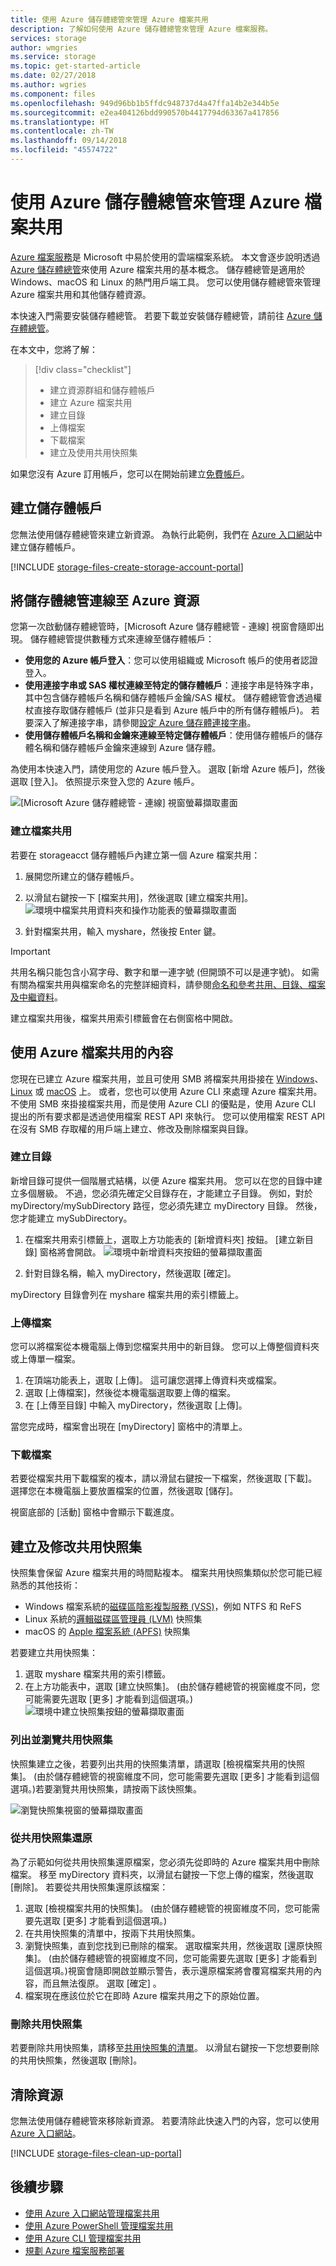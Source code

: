 ```yaml
---
title: 使用 Azure 儲存體總管來管理 Azure 檔案共用
description: 了解如何使用 Azure 儲存體總管來管理 Azure 檔案服務。
services: storage
author: wmgries
ms.service: storage
ms.topic: get-started-article
ms.date: 02/27/2018
ms.author: wgries
ms.component: files
ms.openlocfilehash: 949d96bb1b5ffdc948737d4a47ffa14b2e344b5e
ms.sourcegitcommit: e2ea404126bdd990570b4417794d63367a417856
ms.translationtype: HT
ms.contentlocale: zh-TW
ms.lasthandoff: 09/14/2018
ms.locfileid: "45574722"
---
```

# <a name="manage-azure-file-shares-with-azure-storage-explorer"></a>使用 Azure 儲存體總管來管理 Azure 檔案共用 
[Azure 檔案服務](storage-files-introduction.md)是 Microsoft 中易於使用的雲端檔案系統。 本文會逐步說明透過 [Azure 儲存體總管](https://azure.microsoft.com/features/storage-explorer/)來使用 Azure 檔案共用的基本概念。 儲存體總管是適用於 Windows、macOS 和 Linux 的熱門用戶端工具。 您可以使用儲存體總管來管理 Azure 檔案共用和其他儲存體資源。

本快速入門需要安裝儲存體總管。 若要下載並安裝儲存體總管，請前往 [Azure 儲存體總管](https://azure.microsoft.com/features/storage-explorer/)。

在本文中，您將了解：

> [!div class="checklist"]
> * 建立資源群組和儲存體帳戶
> * 建立 Azure 檔案共用 
> * 建立目錄
> * 上傳檔案
> * 下載檔案
> * 建立及使用共用快照集

如果您沒有 Azure 訂用帳戶，您可以在開始前建立[免費帳戶](https://azure.microsoft.com/free/?WT.mc_id=A261C142F)。

## <a name="create-a-storage-account"></a>建立儲存體帳戶
您無法使用儲存體總管來建立新資源。 為執行此範例，我們在 [Azure 入口網站](https://portal.azure.com/)中建立儲存體帳戶。 

[!INCLUDE [storage-files-create-storage-account-portal](../../../includes/storage-files-create-storage-account-portal.md)]

## <a name="connect-storage-explorer-to-azure-resources"></a>將儲存體總管連線至 Azure 資源
您第一次啟動儲存體總管時，[Microsoft Azure 儲存體總管 - 連線] 視窗會隨即出現。 儲存體總管提供數種方式來連線至儲存體帳戶： 

- **使用您的 Azure 帳戶登入**：您可以使用組織或 Microsoft 帳戶的使用者認證登入。 
- **使用連接字串或 SAS 權杖連線至特定的儲存體帳戶**：連接字串是特殊字串，其中包含儲存體帳戶名稱和儲存體帳戶金鑰/SAS 權杖。 儲存體總管會透過權杖直接存取儲存體帳戶 (並非只是看到 Azure 帳戶中的所有儲存體帳戶)。 若要深入了解連接字串，請參閱[設定 Azure 儲存體連接字串](../common/storage-configure-connection-string.md?toc=%2fazure%2fstorage%2ffiles%2ftoc.json)。
- **使用儲存體帳戶名稱和金鑰來連線至特定儲存體帳戶**：使用儲存體帳戶的儲存體名稱和儲存體帳戶金鑰來連線到 Azure 儲存體。

為使用本快速入門，請使用您的 Azure 帳戶登入。 選取 [新增 Azure 帳戶]，然後選取 [登入]。 依照提示來登入您的 Azure 帳戶。

![[Microsoft Azure 儲存體總管 - 連線] 視窗螢幕擷取畫面](./media/storage-how-to-use-files-storage-explorer/connect-to-azure-storage-1.png)

### <a name="create-a-file-share"></a>建立檔案共用
若要在 storageacct<random number> 儲存體帳戶內建立第一個 Azure 檔案共用：

1. 展開您所建立的儲存體帳戶。
2. 以滑鼠右鍵按一下 [檔案共用]，然後選取 [建立檔案共用]。  
    ![環境中檔案共用資料夾和操作功能表的螢幕擷取畫面](media/storage-how-to-use-files-storage-explorer/create-file-share-1.png)

3. 針對檔案共用，輸入 myshare，然後按 Enter 鍵。

> [!IMPORTANT]  
> 共用名稱只能包含小寫字母、數字和單一連字號 (但開頭不可以是連字號)。 如需有關為檔案共用與檔案命名的完整詳細資料，請參閱[命名和參考共用、目錄、檔案及中繼資料](https://docs.microsoft.com/rest/api/storageservices/Naming-and-Referencing-Shares--Directories--Files--and-Metadata)。

建立檔案共用後，檔案共用索引標籤會在右側窗格中開啟。 

## <a name="work-with-the-contents-of-an-azure-file-share"></a>使用 Azure 檔案共用的內容
您現在已建立 Azure 檔案共用，並且可使用 SMB 將檔案共用掛接在 [Windows](storage-how-to-use-files-windows.md)、[Linux](storage-how-to-use-files-linux.md) 或 [macOS](storage-how-to-use-files-mac.md) 上。 或者，您也可以使用 Azure CLI 來處理 Azure 檔案共用。 不使用 SMB 來掛接檔案共用，而是使用 Azure CLI 的優點是，使用 Azure CLI 提出的所有要求都是透過使用檔案 REST API 來執行。 您可以使用檔案 REST API 在沒有 SMB 存取權的用戶端上建立、修改及刪除檔案與目錄。

### <a name="create-a-directory"></a>建立目錄
新增目錄可提供一個階層式結構，以便 Azure 檔案共用。 您可以在您的目錄中建立多個層級。 不過，您必須先確定父目錄存在，才能建立子目錄。 例如，對於 myDirectory/mySubDirectory 路徑，您必須先建立 myDirectory 目錄。 然後，您才能建立 mySubDirectory。 

1. 在檔案共用索引標籤上，選取上方功能表的 [新增資料夾] 按鈕。 [建立新目錄] 窗格將會開啟。
    ![環境中新增資料夾按鈕的螢幕擷取畫面](media/storage-how-to-use-files-storage-explorer/create-directory-1.png)

2. 針對目錄名稱，輸入 myDirectory，然後選取 [確定]。 

myDirectory 目錄會列在 myshare 檔案共用的索引標籤上。

### <a name="upload-a-file"></a>上傳檔案 
您可以將檔案從本機電腦上傳到您檔案共用中的新目錄。 您可以上傳整個資料夾或上傳單一檔案。

1. 在頂端功能表上，選取 [上傳]。 這可讓您選擇上傳資料夾或檔案。
2. 選取 [上傳檔案]，然後從本機電腦選取要上傳的檔案。
3. 在 [上傳至目錄] 中輸入 myDirectory，然後選取 [上傳]。 

當您完成時，檔案會出現在 [myDirectory] 窗格中的清單上。

### <a name="download-a-file"></a>下載檔案
若要從檔案共用下載檔案的複本，請以滑鼠右鍵按一下檔案，然後選取 [下載]。 選擇您在本機電腦上要放置檔案的位置，然後選取 [儲存]。

視窗底部的 [活動] 窗格中會顯示下載進度。

## <a name="create-and-modify-share-snapshots"></a>建立及修改共用快照集
快照集會保留 Azure 檔案共用的時間點複本。 檔案共用快照集類似於您可能已經熟悉的其他技術：
- Windows 檔案系統的[磁碟區陰影複製服務 (VSS)](https://docs.microsoft.com/windows/desktop/VSS/volume-shadow-copy-service-portal)，例如 NTFS 和 ReFS
- Linux 系統的[邏輯磁碟區管理員 (LVM)](https://en.wikipedia.org/wiki/Logical_Volume_Manager_(Linux)#Basic_functionality) 快照集
- macOS 的 [Apple 檔案系統 (APFS)](https://developer.apple.com/library/content/documentation/FileManagement/Conceptual/APFS_Guide/Features/Features.html) 快照集

若要建立共用快照集：

1. 選取 myshare 檔案共用的索引標籤。
2. 在上方功能表中，選取 [建立快照集]。 (由於儲存體總管的視窗維度不同，您可能需要先選取 [更多] 才能看到這個選項。)  
    ![環境中建立快照集按鈕的螢幕擷取畫面](media/storage-how-to-use-files-storage-explorer/create-share-snapshot-1.png)

### <a name="list-and-browse-share-snapshots"></a>列出並瀏覽共用快照集
快照集建立之後，若要列出共用的快照集清單，請選取 [檢視檔案共用的快照集]。 (由於儲存體總管的視窗維度不同，您可能需要先選取 [更多] 才能看到這個選項。)若要瀏覽共用快照集，請按兩下該快照集。

![瀏覽快照集視窗的螢幕擷取畫面](media/storage-how-to-use-files-storage-explorer/list-browse-snapshots-1.png)

### <a name="restore-from-a-share-snapshot"></a>從共用快照集還原
為了示範如何從共用快照集還原檔案，您必須先從即時的 Azure 檔案共用中刪除檔案。 移至 myDirectory 資料夾，以滑鼠右鍵按一下您上傳的檔案，然後選取 [刪除]。 若要從共用快照集還原該檔案：

1. 選取 [檢視檔案共用的快照集]。 (由於儲存體總管的視窗維度不同，您可能需要先選取 [更多] 才能看到這個選項。)
2. 在共用快照集的清單中，按兩下共用快照集。
3. 瀏覽快照集，直到您找到已刪除的檔案。 選取檔案共用，然後選取 [還原快照集]。 (由於儲存體總管的視窗維度不同，您可能需要先選取 [更多] 才能看到這個選項。)視窗會隨即開啟並顯示警告，表示還原檔案將會覆寫檔案共用的內容，而且無法復原。 選取 [確定] 。
4. 檔案現在應該位於它在即時 Azure 檔案共用之下的原始位置。

### <a name="delete-a-share-snapshot"></a>刪除共用快照集
若要刪除共用快照集，請移至[共用快照集的清單](#list-and-browse-share-snapshots)。 以滑鼠右鍵按一下您想要刪除的共用快照集，然後選取 [刪除]。

## <a name="clean-up-resources"></a>清除資源
您無法使用儲存體總管來移除新資源。 若要清除此快速入門的內容，您可以使用 [Azure 入口網站](https://portal.azure.com/)。 

[!INCLUDE [storage-files-clean-up-portal](../../../includes/storage-files-clean-up-portal.md)]

## <a name="next-steps"></a>後續步驟
- [使用 Azure 入口網站管理檔案共用](storage-how-to-use-files-portal.md)
- [使用 Azure PowerShell 管理檔案共用](storage-how-to-use-files-powershell.md)
- [使用 Azure CLI 管理檔案共用](storage-how-to-use-files-cli.md)
- [規劃 Azure 檔案服務部署](storage-files-planning.md)